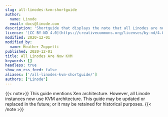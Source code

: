 ```yaml
---
slug: all-linodes-kvm-shortguide
author:
  name: Linode
  email: docs@linode.com
description: 'Shortguide that displays the note that all Linodes are now KVM.'
license: '[CC BY-ND 4.0](https://creativecommons.org/licenses/by-nd/4.0)'
modified: 2020-12-01
modified_by:
  name: Heather Zoppetti
published: 2020-12-01
title: All Linodes Are Now KVM
keywords: []
headless: true
show_on_rss_feed: false
aliases: ['/all-linodes-kvm-shortguide/']
authors: ["Linode"]
---
```


{{< note>}}
This guide mentions Xen architecture. However, all Linode instances now use KVM architecture. This guide may be updated or replaced in the future; or it may be retained for historical purposes.
{{< /note >}}